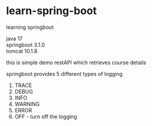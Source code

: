# learn-spring-boot
learning springboot

java 17  
springboot 3.1.0  
tomcat 10.1.8  

this is simple demo restAPI which retrieves course details 

springboot provides 5 different types of logging
1. TRACE
2. DEBUG 
3. INFO 
4. WARNING 
5. ERROR
6. OFF - turn off the logging
